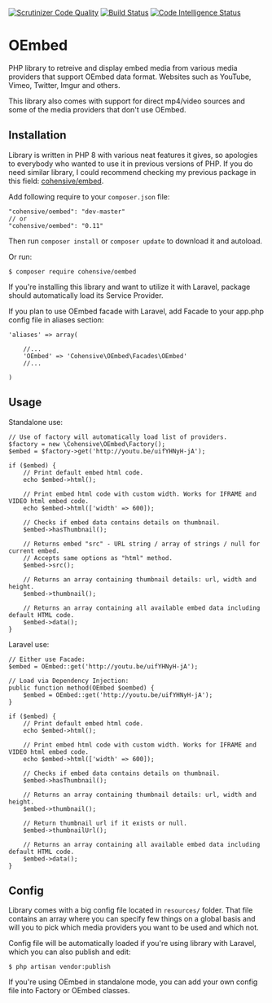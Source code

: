 [![Scrutinizer Code Quality](https://scrutinizer-ci.com/g/KaneCohen/oembed/badges/quality-score.png?b=master)](https://scrutinizer-ci.com/g/KaneCohen/oembed/?branch=master)
[![Build Status](https://scrutinizer-ci.com/g/KaneCohen/oembed/badges/build.png?b=master)](https://scrutinizer-ci.com/g/KaneCohen/oembed/build-status/master)
[![Code Intelligence Status](https://scrutinizer-ci.com/g/KaneCohen/oembed/badges/code-intelligence.svg?b=master)](https://scrutinizer-ci.com/code-intelligence)

# OEmbed

PHP library to retreive and display embed media from various media providers that support OEmbed data format. Websites such as YouTube, Vimeo, Twitter, Imgur and others.

This library also comes with support for direct mp4/video sources and some of the media providers that don't use OEmbed.

## Installation

Library is written in PHP 8 with various neat features it gives, so apologies to everybody who wanted to use it in previous versions of PHP. If you do need similar library, I could recommend checking my previous package in this field: [cohensive/embed](https://github.com/KaneCohen/embed).

Add following require to your `composer.json` file:

~~~
"cohensive/oembed": "dev-master"
// or
"cohensive/oembed": "0.11"
~~~

Then run `composer install` or `composer update` to download it and autoload.

Or run:

~~~
$ composer require cohensive/oembed
~~~

If you're installing this library and want to utilize it with Laravel, package should automatically load its Service Provider.

If you plan to use OEmbed facade with Laravel, add Facade to your app.php config file in aliases section:

~~~
'aliases' => array(

	//...
	'OEmbed' => 'Cohensive\OEmbed\Facades\OEmbed'
	//...

)
~~~

## Usage

Standalone use:
~~~
// Use of factory will automatically load list of providers.
$factory = new \Cohensive\OEmbed\Factory();
$embed = $factory->get('http://youtu.be/uifYHNyH-jA');

if ($embed) {
	// Print default embed html code.
	echo $embed->html();

	// Print embed html code with custom width. Works for IFRAME and VIDEO html embed code.
	echo $embed->html(['width' => 600]);

	// Checks if embed data contains details on thumbnail.
	$embed->hasThumbnail();

	// Returns embed "src" - URL string / array of strings / null for current embed.
	// Accepts same options as "html" method.
	$embed->src();

	// Returns an array containing thumbnail details: url, width and height.
	$embed->thumbnail();

	// Returns an array containing all available embed data including default HTML code.
	$embed->data();
}
~~~

Laravel use:
~~~
// Either use Facade:
$embed = OEmbed::get('http://youtu.be/uifYHNyH-jA');

// Load via Dependency Injection:
public function method(OEmbed $oembed) {
	$embed = OEmbed::get('http://youtu.be/uifYHNyH-jA');
}

if ($embed) {
	// Print default embed html code.
	echo $embed->html();

	// Print embed html code with custom width. Works for IFRAME and VIDEO html embed code.
	echo $embed->html(['width' => 600]);

	// Checks if embed data contains details on thumbnail.
	$embed->hasThumbnail();

	// Returns an array containing thumbnail details: url, width and height.
	$embed->thumbnail();

	// Return thumbnail url if it exists or null.
	$embed->thumbnailUrl();

	// Returns an array containing all available embed data including default HTML code.
	$embed->data();
}
~~~

## Config

Library comes with a big config file located in `resources/` folder. That file contains an array where you can specify few things on a global basis and will you to pick which media providers you want to be used and which not.

Config file will be automatically loaded if you're using library with Laravel, which you can also publish and edit:

~~~
$ php artisan vendor:publish
~~~

If you're using OEmbed in standalone mode, you can add your own config file into Factory or OEmbed classes.
